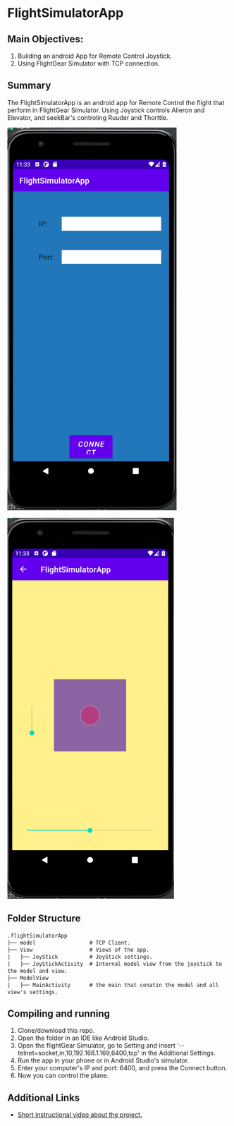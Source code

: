 # FlightSimulatorApp

## Main Objectives:
1. Building an android App for Remote Control Joystick.
2. Using FlightGear Simulator with TCP connection.


## Summary

The FlightSimulatorApp is an android app for Remote Control the flight that perform in FlightGear Simulator. 
Using Joystick controls Alieron and Elevator, and seekBar's controling Ruuder and Thorttle.

![](ReadMePic/firstActivity.png)

![](ReadMePic/secondActivity.png)

## Folder Structure

```
.flightSimulatorApp
├── model                 # TCP Client.
├── View                  # Views of the app.
|   ├── JoyStick          # JoyStick settings.
|   ├── JoyStickActivity  # Internal model view from the joystick to the model and view.
├── ModelView
|   ├── MainActivity      # the main that conatin the model and all view's settings.

```
## Compiling and running
1. Clone/download this repo.
2. Open the folder in an IDE like Android Studio.
3. Open the flightGear Simulator, go to Setting and insert '--telnet=socket,in,10,192.168.1.169,6400,tcp' in the Additional Settings.
4. Run the app in your phone or in Android Studio's simulator.
5. Enter your computer's IP and port: 6400, and press the Connect button. 
6. Now you can control the plane.

## Additional Links
- [Short instructional video about the project.](https://www.youtube.com/watch?v=Rtib_R_Ls4Y)
